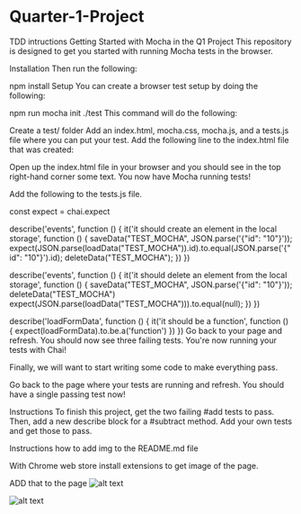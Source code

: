 # Quarter-1-Project
TDD intructions
Getting Started with Mocha in the Q1 Project
This repository is designed to get you started with running Mocha tests in the browser.

Installation
Then run the following:

npm install
Setup
You can create a browser test setup by doing the following:

npm run mocha init ./test
This command will do the following:

Create a test/ folder
Add an index.html, mocha.css, mocha.js, and a tests.js file where you can put your test.
Add the following line to the index.html file that was created:

<!-- Add this line below the line that requires the mocha.js script -->
<script src="../node_modules/chai/chai.js" charset="utf-8"></script>
Open up the index.html file in your browser and you should see in the top right-hand corner some text. You now have Mocha running tests!

Add the following to the tests.js file.

const expect = chai.expect

describe('events', function () {
    it('it should create an element in the local storage', function () {
      saveData("TEST_MOCHA", JSON.parse('{"id": "10"}'));
      expect(JSON.parse(loadData("TEST_MOCHA")).id).to.equal(JSON.parse('{"id": "10"}').id);
      deleteData("TEST_MOCHA");
    })
  })

  describe('events', function () {
    it('it should delete an element from the local storage', function () {
      saveData("TEST_MOCHA", JSON.parse('{"id": "10"}'));
      deleteData("TEST_MOCHA")
      expect(JSON.parse(loadData("TEST_MOCHA"))).to.equal(null);
    })
  })

  describe('loadFormData', function () {
    it('it should be a function', function () {
      expect(loadFormData).to.be.a('function')
    })
  })
Go back to your page and refresh. You should now see three failing tests. You're now running your tests with Chai!

Finally, we will want to start writing some code to make everything pass. 

<!-- Add this line below the line that you required earlier -->
<script src="../src/frontend.js" charset="utf-8"></script>
Go back to the page where your tests are running and refresh. You should have a single passing test now!

Instructions
To finish this project, get the two failing #add tests to pass. Then, add a new describe block for a #subtract method. Add your own tests and get those to pass.


Instructions how to add img to the README.md file

With Chrome web store install extensions to get image of the page.

ADD that to the page 
![alt text](q1project.surge.sh.png)

![alt text](q1project.surge.sh/events.html.png)







